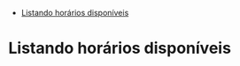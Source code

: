<!-- TOC -->

- [Listando horários disponíveis](#listando-horários-disponíveis)

<!-- /TOC -->

# Listando horários disponíveis
